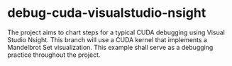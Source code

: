 # debug-cuda-visualstudio-nsight
The project aims to chart steps for a typical CUDA debugging using Visual Studio Nsight.
This branch will use a CUDA kernel that implements a Mandelbrot Set visualization. This example shall serve as a debugging practice throughout the project.
